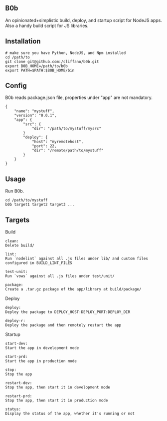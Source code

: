 B0b
---

An opinionated+simplistic build, deploy, and startup script for NodeJS apps.
Also a handy build script for JS libraries.

Installation
------------

    # make sure you have Python, NodeJS, and Npm installed
    cd /path/to
    git clone git@github.com:/cliffano/b0b.git
    export B0B_HOME=/path/to/b0b
    export PATH=$PATH:$B0B_HOME/bin

Config
------

B0b reads package.json file, properties under "app" are not mandatory.

    {
        "name": "mystuff",
        "version": "0.0.1",
        "app": {
            "src": {
                "dir": "/path/to/mystuff/mysrc"
            }
            "deploy": {
                "host": "myremotehost",
                "port": 22,
                "dir": "/remote/path/to/mystuff"
            }
        }
    }

Usage
-----
    
Run B0b.

    cd /path/to/mystuff
    b0b target1 target2 target3 ...
    
Targets
-------

Build

    clean:
    Delete build/
    
    lint:
    Run `nodelint` against all .js files under lib/ and custom files configured in BUILD_LINT_FILES
    
    test-unit:
    Run `vows` against all .js files under test/unit/ 
    
    package:
    Create a .tar.gz package of the app/library at build/package/

Deploy

    deploy:
    Deploy the package to DEPLOY_HOST:DEPLOY_PORT:DEPLOY_DIR
    
    deploy-r:
    Deploy the package and then remotely restart the app

Startup

    start-dev:
    Start the app in development mode
    
    start-prd:
    Start the app in production mode
    
    stop:
    Stop the app
    
    restart-dev:
    Stop the app, then start it in development mode
    
    restart-prd:
    Stop the app, then start it in production mode
    
    status:
    Display the status of the app, whether it's running or not
